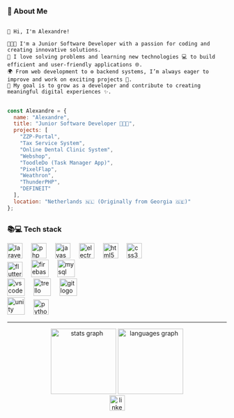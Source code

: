 ### 🚀 About Me
```console

👋 Hi, I'm Alexandre!  

🧑🏻‍💻 I'm a Junior Software Developer with a passion for coding and creating innovative solutions.  
🧩 I love solving problems and learning new technologies 💻 to build efficient and user-friendly applications 🌐.  
🌍 From web development to ⚙️ backend systems, I’m always eager to improve and work on exciting projects 🔧.  
🌱 My goal is to grow as a developer and contribute to creating meaningful digital experiences ✨.

```
##
```js
const Alexandre = {
  name: "Alexandre",
  title: "Junior Software Developer 🧑🏻‍💻",
  projects: [
    "ZZP-Portal",
    "Tax Service System",
    "Online Dental Clinic System",
    "Webshop",
    "ToodleDo (Task Manager App)",
    "PixelFlap",
    "Weathron",
    "ThunderPHP",
    "DEFINEIT"
  ],
  location: "Netherlands 🇳🇱 (Originally from Georgia 🇬🇪)"
};
```
##
### 📚💻 Tech stack
<div align="left">
  <img src="https://cdn.jsdelivr.net/gh/devicons/devicon/icons/laravel/laravel-original.svg" height="35" alt="laravel logo"  />
  <img width="12" />
  <img src="https://cdn.jsdelivr.net/gh/devicons/devicon/icons/php/php-original.svg" height="35" alt="php logo"  />
  <img width="12" />
  <img src="https://cdn.jsdelivr.net/gh/devicons/devicon/icons/javascript/javascript-original.svg" height="35" alt="javascript logo"  />
  <img width="12" />
   <img src="https://cdn.jsdelivr.net/gh/devicons/devicon/icons/electron/electron-original.svg" height="35" alt="electron logo"  />
  <img width="12" />
  <img src="https://cdn.jsdelivr.net/gh/devicons/devicon/icons/html5/html5-original.svg" height="35" alt="html5 logo"  />
  <img width="12" />
  <img src="https://cdn.jsdelivr.net/gh/devicons/devicon/icons/css3/css3-original.svg" height="35" alt="css3 logo"  />
  <img width="12" />
</div>

<div align="left">
  <img src="https://cdn.jsdelivr.net/gh/devicons/devicon/icons/flutter/flutter-original.svg" height="35" alt="flutter logo"  />
  <img width="12" />
  <img src="https://cdn.jsdelivr.net/gh/devicons/devicon/icons/firebase/firebase-plain.svg" height="40" alt="firebase logo"  />
  <img width="12" />
  <img src="https://cdn.jsdelivr.net/gh/devicons/devicon/icons/mysql/mysql-original.svg" height="40" alt="mysql logo"  /> 
  <img width="12" />
</div>
<div align="left">
  <img src="https://cdn.jsdelivr.net/gh/devicons/devicon/icons/vscode/vscode-original.svg" height="40" alt="vscode logo"  /> 
  <img width="12" /> 
  <img src="https://cdn.jsdelivr.net/gh/devicons/devicon/icons/trello/trello-plain.svg" height="40" alt="trello logo"  />
  <img width="12" /> 
  <img src="https://cdn.jsdelivr.net/gh/devicons/devicon/icons/git/git-original.svg" height="40" alt="git logo"  />
  <img width="12" />
</div>
<div align="left">
  <img src="https://cdn.jsdelivr.net/gh/devicons/devicon/icons/unity/unity-original.svg" height="40" alt="unity logo"  />
  <img width="12" />
  <img src="https://cdn.jsdelivr.net/gh/devicons/devicon/icons/python/python-original.svg" height="35" alt="python logo"  />
</div>

---

<div align="center">
  <img src="https://github-readme-stats.vercel.app/api?username=Drunxfish&hide_title=true&hide_rank=true&show_icons=true&include_all_commits=true&count_private=true&disable_animations=false&theme=tokyonight&locale=en&hide_border=true" height="150" alt="stats graph"  />
  <img src="https://github-readme-stats.vercel.app/api/top-langs?username=Drunxfish&locale=en&hide_title=false&layout=compact&card_width=320&langs_count=5&theme=tokyonight&hide_border=true" height="150" alt="languages graph"  />
</div>


<div align="center">
  <a href="https://www.linkedin.com/in/601000101x/" target="_blank">
    <img src="https://img.shields.io/static/v1?message=LinkedIn&logo=linkedin&label=&color=0077B5&logoColor=white&labelColor=&style=for-the-badge" height="35" alt="linkedin logo"  />
  </a>
</div>
